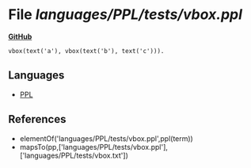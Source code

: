 # File _languages/PPL/tests/vbox.ppl_
**[GitHub](https://github.com/softlang/yas/blob/master/languages/PPL/tests/vbox.ppl)**
```
vbox(text('a'), vbox(text('b'), text('c'))).
```

## Languages
* [PPL](../languages/PPL.md)

## References
* elementOf('languages/PPL/tests/vbox.ppl',ppl(term))
* mapsTo(pp,['languages/PPL/tests/vbox.ppl'],['languages/PPL/tests/vbox.txt'])
